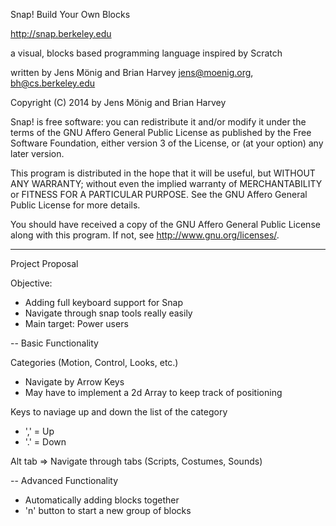 
Snap! Build Your Own Blocks

http://snap.berkeley.edu

a visual, blocks based programming language
inspired by Scratch

written by Jens Mönig and Brian Harvey
jens@moenig.org, bh@cs.berkeley.edu

Copyright (C) 2014 by Jens Mönig and Brian Harvey

Snap! is free software: you can redistribute it and/or modify
it under the terms of the GNU Affero General Public License as
published by the Free Software Foundation, either version 3 of
the License, or (at your option) any later version.

This program is distributed in the hope that it will be useful,
but WITHOUT ANY WARRANTY; without even the implied warranty of
MERCHANTABILITY or FITNESS FOR A PARTICULAR PURPOSE.  See the
GNU Affero General Public License for more details.

You should have received a copy of the GNU Affero General Public License
along with this program.  If not, see <http://www.gnu.org/licenses/>.




--------
Project Proposal

Objective:
 - Adding full keyboard support for Snap
 - Navigate through snap tools really easily
 - Main target: Power users 

-- Basic Functionality

 Categories (Motion, Control, Looks, etc.)
 - Navigate by Arrow Keys
 - May have to implement a 2d Array to keep track of positioning

 Keys to naviage up and down the list of the category
 - ',' = Up 
 - '.' = Down

 Alt tab => Navigate through tabs (Scripts, Costumes, Sounds)

-- Advanced Functionality

- Automatically adding blocks together
- 'n' button to start a new group of blocks
